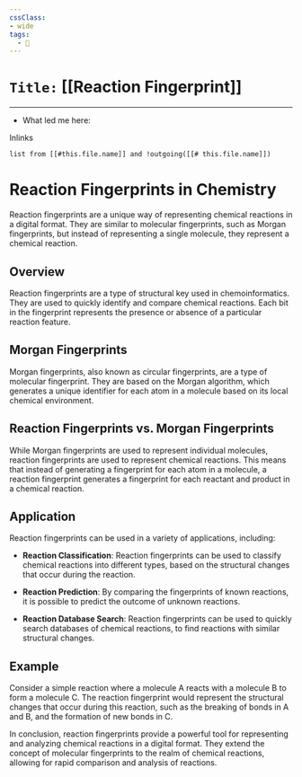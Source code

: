 ```yaml
---
cssClass:
- wide
tags:
  - 🧪
---
```


# `Title:` [[Reaction Fingerprint]]
--- 

- What led me here: 

Inlinks
```dataview 
list from [[#this.file.name]] and !outgoing([[# this.file.name]]) 
```

# Reaction Fingerprints in Chemistry

Reaction fingerprints are a unique way of representing chemical reactions in a digital format. They are similar to molecular fingerprints, such as Morgan fingerprints, but instead of representing a single molecule, they represent a chemical reaction.

## Overview

Reaction fingerprints are a type of structural key used in chemoinformatics. They are used to quickly identify and compare chemical reactions. Each bit in the fingerprint represents the presence or absence of a particular reaction feature.

## Morgan Fingerprints

Morgan fingerprints, also known as circular fingerprints, are a type of molecular fingerprint. They are based on the Morgan algorithm, which generates a unique identifier for each atom in a molecule based on its local chemical environment.

## Reaction Fingerprints vs. Morgan Fingerprints

While Morgan fingerprints are used to represent individual molecules, reaction fingerprints are used to represent chemical reactions. This means that instead of generating a fingerprint for each atom in a molecule, a reaction fingerprint generates a fingerprint for each reactant and product in a chemical reaction.

## Application

Reaction fingerprints can be used in a variety of applications, including:

- **Reaction Classification**: Reaction fingerprints can be used to classify chemical reactions into different types, based on the structural changes that occur during the reaction.

- **Reaction Prediction**: By comparing the fingerprints of known reactions, it is possible to predict the outcome of unknown reactions.

- **Reaction Database Search**: Reaction fingerprints can be used to quickly search databases of chemical reactions, to find reactions with similar structural changes.

## Example

Consider a simple reaction where a molecule A reacts with a molecule B to form a molecule C. The reaction fingerprint would represent the structural changes that occur during this reaction, such as the breaking of bonds in A and B, and the formation of new bonds in C.

In conclusion, reaction fingerprints provide a powerful tool for representing and analyzing chemical reactions in a digital format. They extend the concept of molecular fingerprints to the realm of chemical reactions, allowing for rapid comparison and analysis of reactions.